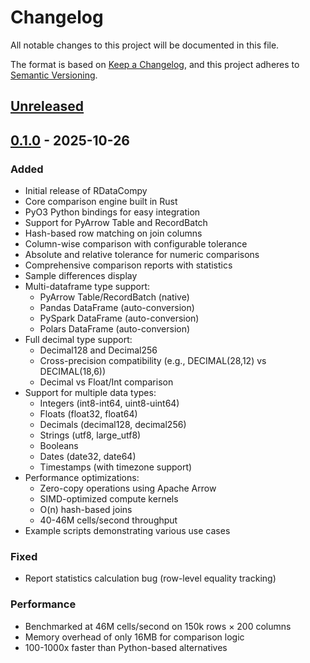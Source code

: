 # Changelog

All notable changes to this project will be documented in this file.

The format is based on [Keep a Changelog](https://keepachangelog.com/en/1.0.0/),
and this project adheres to [Semantic Versioning](https://semver.org/spec/v2.0.0.html).

## [Unreleased]

## [0.1.0] - 2025-10-26

### Added
- Initial release of RDataCompy
- Core comparison engine built in Rust
- PyO3 Python bindings for easy integration
- Support for PyArrow Table and RecordBatch
- Hash-based row matching on join columns
- Column-wise comparison with configurable tolerance
- Absolute and relative tolerance for numeric comparisons
- Comprehensive comparison reports with statistics
- Sample differences display
- Multi-dataframe type support:
  - PyArrow Table/RecordBatch (native)
  - Pandas DataFrame (auto-conversion)
  - PySpark DataFrame (auto-conversion)
  - Polars DataFrame (auto-conversion)
- Full decimal type support:
  - Decimal128 and Decimal256
  - Cross-precision compatibility (e.g., DECIMAL(28,12) vs DECIMAL(18,6))
  - Decimal vs Float/Int comparison
- Support for multiple data types:
  - Integers (int8-int64, uint8-uint64)
  - Floats (float32, float64)
  - Decimals (decimal128, decimal256)
  - Strings (utf8, large_utf8)
  - Booleans
  - Dates (date32, date64)
  - Timestamps (with timezone support)
- Performance optimizations:
  - Zero-copy operations using Apache Arrow
  - SIMD-optimized compute kernels
  - O(n) hash-based joins
  - 40-46M cells/second throughput
- Example scripts demonstrating various use cases

### Fixed
- Report statistics calculation bug (row-level equality tracking)

### Performance
- Benchmarked at 46M cells/second on 150k rows × 200 columns
- Memory overhead of only 16MB for comparison logic
- 100-1000x faster than Python-based alternatives

[Unreleased]: https://github.com/yourusername/rdatacompy/compare/v0.1.0...HEAD
[0.1.0]: https://github.com/yourusername/rdatacompy/releases/tag/v0.1.0
